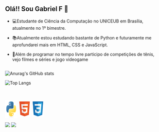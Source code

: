 ## Olá!! Sou Gabriel F 🐣
* 💻Estudante de Ciência da Computação no UNICEUB em Brasília, atualmente no 1º bimestre. 

* 📚Atualmente estou estudando bastante de Python e futuramente me aprofundarei mais em HTML, CSS e JavaScript.

* 🎾Além de programar no tempo livre participo de competições de tênis, vejo filmes e séries e jogo videogame
##
![Anurag's GitHub stats](https://github-readme-stats.vercel.app/api?username=LTbirdyy&show=&&show_icons=true&theme=blue_navy)

![Top Langs](https://github-readme-stats.vercel.app/api/top-langs/?username=LTbirdyy&layout=compact&theme=blue_navy)
##
<div style="display: inline_block"><br>
  <img align="center" alt="Rafa-Python" height="60" width="40" src="https://raw.githubusercontent.com/devicons/devicon/master/icons/python/python-original.svg">
  <img align="center" alt="Rafa-HTML" height="50" width="40" src="https://raw.githubusercontent.com/devicons/devicon/master/icons/html5/html5-original.svg">
  <img align="center" alt="Rafa-CSS" height="50" width="40" src="https://raw.githubusercontent.com/devicons/devicon/master/icons/css3/css3-original.svg">
</div>


  <a href = "gabriel.fm.rosa@gmail.com"><img src="https://img.shields.io/badge/-Gmail-%23333?style=for-the-badge&logo=gmail&logoColor=white" target="_blank"></a>
  <a href="https://www.linkedin.com/in/gabriel-fernando-moreira-rosa-414b71356?lipi=urn%3Ali%3Apage%3Ad_flagship3_profile_view_base_contact_details%3Bgoy%2BXQAmSZ2Np6Ms4%2BWLPA%3D%3D" target="_blank"><img src="https://img.shields.io/badge/-LinkedIn-%230077B5?style=for-the-badge&logo=linkedin&logoColor=white" target="_blank"></a> 
